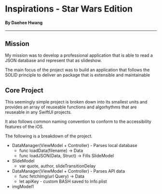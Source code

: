 # Inspirations - Star Wars Edition
#### By Daehee Hwang


----------------------
## Mission
My mission was to develop a professional application that is able to read a JSON database and represent that as slideshow.

The main focus of the project was to build an application that follows the SOLID principle to deliver an package that is extensible and maintainable

## Core Project

This seemingly simple project is broken down into its smallest units and provides an array of reuseable functions and algorhythms that are reuseable in any SwiftUI projects.

It also follows common naming convention to conform to the accessibility features of the iOS. 

The following is a breakdown of the project.


* DataManager(ViewModel + Controller) - Parses local database
    *    func loadData(filename) -> Data
    *    func loadJSON(Data, Struct) -> Fills SlideModel
* SlideModel
    * var quote, author, slideTransitionDelay  
* DataManager(ViewModel + Controller) - Parses API data
    *    func fetchImg(url Query) -> Data
    *    let apiKey - custom BASH saved to Info.plist
* imgModel1
